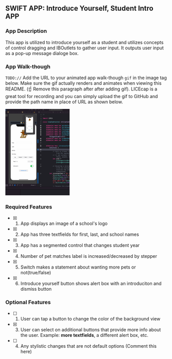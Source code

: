 ## SWIFT APP: Introduce Yourself, Student Intro APP

### App Description

This app is utilized to introduce yourself as a student and utilizes concepts of control dragging and IBOutlets to gather user input. It outputs  user input as a pop-up message dialoge box. 

### App Walk-though

`TODO://` Add the URL to your animated app walk-though `gif` in the image tag below. Make sure the gif actually renders and animates when viewing this README. (☝️ Remove this paragraph after after adding gif). LICEcap is a great tool for recording and you can simply upload the gif to GitHub and provide the path name in place of URL as shown below.

<img src="pre-work, SWIFT.gif" width=200><br> 

### Required Features

- [x] 1. App displays an image of a school's logo
- [x] 2. App has three textfields for first, last, and school names
- [x] 3. App has a segmented control that changes student year
- [x] 4. Number of pet matches label is increased/decreased by stepper
- [x] 5. Switch makes a statement about wanting more pets or not(true/false) 
- [x] 6. Introduce yourself button shows alert box with an introduciton and dismiss button

### Optional Features

- [ ] 1. User can tap a button to change the color of the background view
- [x] 3. User can select on additional buttons that provide more info about the user. Example: **more textfields**, a different alert box, etc.
- [ ] 4. Any stylistic changes that are not default options (Comment this here)
